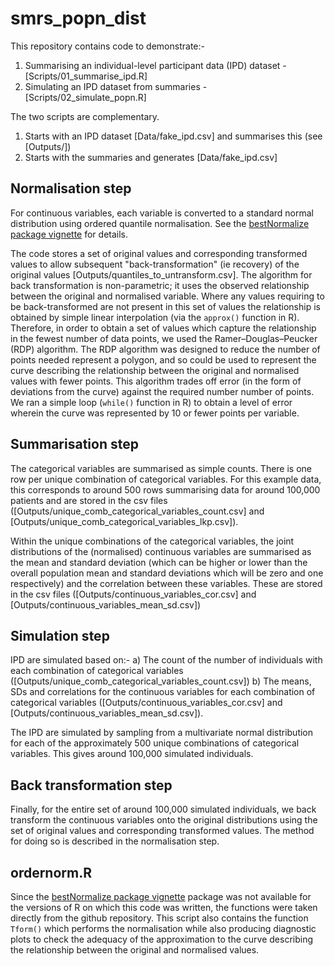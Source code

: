 # smrs_popn_dist

This repository contains code to demonstrate:- 
1. Summarising an individual-level participant data (IPD) dataset - [Scripts/01_summarise_ipd.R]
2. Simulating an IPD dataset from summaries - [Scripts/02_simulate_popn.R]

The two scripts are complementary.
01. Starts with an IPD dataset [Data/fake_ipd.csv] and summarises this (see [Outputs/])
02. Starts with the summaries and generates [Data/fake_ipd.csv]

## Normalisation step

For continuous variables, each variable is converted to a standard normal distribution using ordered quantile normalisation. See the [bestNormalize package vignette](https://cran.r-project.org/web/packages/bestNormalize/vignettes/bestNormalize.html) for details.

The code stores a set of original values and corresponding transformed values to allow subsequent "back-transformation" (ie recovery) of the original values [Outputs/quantiles_to_untransform.csv]. The algorithm for back transformation is non-parametric; it uses the observed relationship between the original and normalised variable. Where any values requiring to be back-transformed are not present in this set of values the relationship is obtained by simple linear interpolation (via the `approx()` function in R). Therefore, in order to obtain a set of values which capture the relationship in the fewest number of data points, we used the  Ramer–Douglas–Peucker (RDP) algorithm. The RDP algorithm was designed to reduce the number of points needed represent a polygon, and so could be used to represent the curve describing the relationship between the original and normalised values with fewer points. This algorithm trades off error (in the form of deviations from the curve) against the required number number of points. We ran a simple loop (`while()` function in R) to obtain a level of error wherein the curve was represented by 10 or fewer points per variable.

## Summarisation step

The categorical variables are summarised as simple counts. There is one row per unique combination of categorical variables. For this example data, this corresponds to around 500 rows summarising data for around 100,000 patients and are stored in the csv files ([Outputs/unique_comb_categorical_variables_count.csv] and [Outputs/unique_comb_categorical_variables_lkp.csv]).

Within the unique combinations of the categorical variables, the joint distributions of the (normalised) continuous variables are summarised as the mean and standard deviation (which can be higher or lower than the overall population mean and standard deviations which will be zero and one respectively) and the correlation between these variables. These are stored in the csv files ([Outputs/continuous_variables_cor.csv] and
[Outputs/continuous_variables_mean_sd.csv])

## Simulation step

IPD are simulated based on:-
 a) The count of the number of individuals with each combination of categorical variables ([Outputs/unique_comb_categorical_variables_count.csv])
 b) The means, SDs and correlations for the continuous variables for each combination of categorical variables ([Outputs/continuous_variables_cor.csv] and
[Outputs/continuous_variables_mean_sd.csv]).
 
The IPD are simulated by sampling from a multivariate normal distribution for each of the approximately 500 unique combinations of categorical variables. This gives around 100,000 simulated individuals.

## Back transformation step

Finally, for the entire set of around 100,000 simulated individuals, we back transform the continuous variables onto the original distributions using the set of original values and corresponding transformed values. The method for doing so is described in the normalisation step.

## ordernorm.R

Since the [bestNormalize package vignette](https://cran.r-project.org/web/packages/bestNormalize/vignettes/bestNormalize.html) package was not available for the versions of R on which this code was written, the functions were taken directly from the github repository. This script also contains the function ` Tform()` which performs the normalisation while also producing diagnostic plots to check the adequacy of the approximation to the curve describing the relationship between the original and normalised values.
